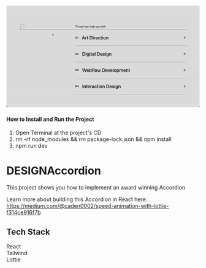 ![](https://github.com/Caden0002/DESIGNAccordion/blob/main/DESIGNAccordion.gif)
#### How to Install and Run the Project ####
1. Open Terminal at the project's CD<br />
2. rm -rf node_modules && rm package-lock.json && npm install<br />
3. npm run dev<br />


# DESIGNAccordion
This project shows you how to implement an award winning Accordion <br />

Learn more about building this Accordion in React here:<br />
https://medium.com/@caden0002/speed-animation-with-lottie-f314ce916f7b

## Tech Stack ##
React<br />
Tailwind<br />
Lottie<br />



